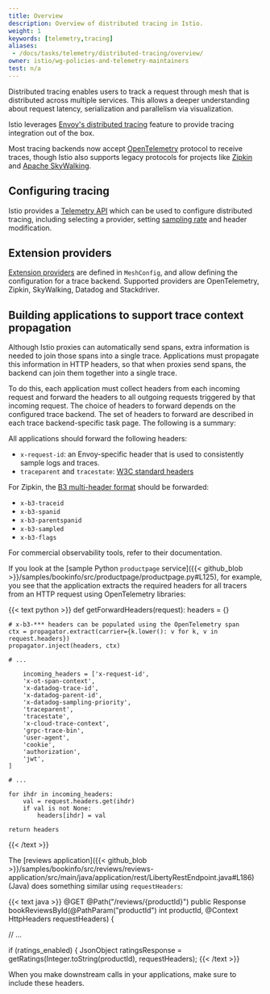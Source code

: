 ```yaml
---
title: Overview
description: Overview of distributed tracing in Istio.
weight: 1
keywords: [telemetry,tracing]
aliases:
 - /docs/tasks/telemetry/distributed-tracing/overview/
owner: istio/wg-policies-and-telemetry-maintainers
test: n/a
---
```


Distributed tracing enables users to track a request through mesh that is distributed across multiple services.
This allows a deeper understanding about request latency, serialization and parallelism via visualization.

Istio leverages [Envoy's distributed tracing](https://www.envoyproxy.io/docs/envoy/latest/intro/arch_overview/observability/tracing) feature to provide tracing integration out of the box.

Most tracing backends now accept [OpenTelemetry](/pt-br/docs/tasks/observability/distributed-tracing/opentelemetry/) protocol to receive traces, though Istio also supports legacy protocols for projects like [Zipkin](/pt-br/docs/tasks/observability/distributed-tracing/zipkin/) and [Apache SkyWalking](/pt-br/docs/tasks/observability/distributed-tracing/skywalking/).

## Configuring tracing

Istio provides a [Telemetry API](/pt-br/docs/tasks/observability/distributed-tracing/telemetry-api/) which can be used to configure distributed tracing, including selecting a provider, setting [sampling rate](/pt-br/docs/tasks/observability/distributed-tracing/sampling/) and header modification.

## Extension providers

[Extension providers](/pt-br/docs/reference/config/istio.mesh.v1alpha1/#MeshConfig-ExtensionProvider) are defined in `MeshConfig`, and allow defining the configuration for a trace backend. Supported providers are OpenTelemetry, Zipkin, SkyWalking, Datadog and Stackdriver.

## Building applications to support trace context propagation

Although Istio proxies can automatically send spans, extra information is needed to join those spans into a single trace. Applications must propagate this information in HTTP headers, so that when proxies send spans, the backend can join them together into a single trace.

To do this, each application must collect headers from each incoming request and forward the headers to all outgoing requests triggered by that incoming request. The choice of headers to forward depends on the configured trace backend. The set of headers to forward are described in each trace backend-specific task page. The following is a summary:

All applications should forward the following headers:

* `x-request-id`: an Envoy-specific header that is used to consistently sample logs and traces.
* `traceparent` and `tracestate`: [W3C standard headers](https://www.w3.org/TR/trace-context/)

For Zipkin, the [B3 multi-header format](https://github.com/openzipkin/b3-propagation) should be forwarded:

* `x-b3-traceid`
* `x-b3-spanid`
* `x-b3-parentspanid`
* `x-b3-sampled`
* `x-b3-flags`

For commercial observability tools, refer to their documentation.

If you look at the [sample Python `productpage` service]({{< github_blob >}}/samples/bookinfo/src/productpage/productpage.py#L125), for example, you see that the application extracts the required headers for all tracers from an HTTP request using OpenTelemetry libraries:

{{< text python >}}
def getForwardHeaders(request):
    headers = {}

    # x-b3-*** headers can be populated using the OpenTelemetry span
    ctx = propagator.extract(carrier={k.lower(): v for k, v in request.headers})
    propagator.inject(headers, ctx)

    # ...

        incoming_headers = ['x-request-id',
        'x-ot-span-context',
        'x-datadog-trace-id',
        'x-datadog-parent-id',
        'x-datadog-sampling-priority',
        'traceparent',
        'tracestate',
        'x-cloud-trace-context',
        'grpc-trace-bin',
        'user-agent',
        'cookie',
        'authorization',
        'jwt',
    ]

    # ...

    for ihdr in incoming_headers:
        val = request.headers.get(ihdr)
        if val is not None:
            headers[ihdr] = val

    return headers
{{< /text >}}

The [reviews application]({{< github_blob >}}/samples/bookinfo/src/reviews/reviews-application/src/main/java/application/rest/LibertyRestEndpoint.java#L186) (Java) does something similar using `requestHeaders`:

{{< text java >}}
@GET
@Path("/reviews/{productId}")
public Response bookReviewsById(@PathParam("productId") int productId, @Context HttpHeaders requestHeaders) {

  // ...

  if (ratings_enabled) {
    JsonObject ratingsResponse = getRatings(Integer.toString(productId), requestHeaders);
{{< /text >}}

When you make downstream calls in your applications, make sure to include these headers.
